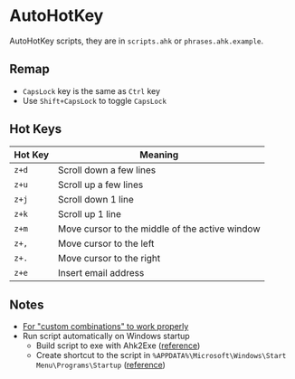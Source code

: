 # AutoHotKey

AutoHotKey scripts, they are in `scripts.ahk` or `phrases.ahk.example`.

## Remap

- `CapsLock` key is the same as `Ctrl` key
- Use `Shift+CapsLock` to toggle `CapsLock`

## Hot Keys

| Hot Key | Meaning                                        |
| ------- | ---------------------------------------------- |
| `z+d`   | Scroll down a few lines                        |
| `z+u`   | Scroll up a few lines                          |
| `z+j`   | Scroll down 1 line                             |
| `z+k`   | Scroll up 1 line                               |
| `z+m`   | Move cursor to the middle of the active window |
| `z+,`   | Move cursor to the left                        |
| `z+.`   | Move cursor to the right                       |
| `z+e`   | Insert email address                           |

## Notes

- [For "custom combinations" to work properly](https://www.autohotkey.com/boards/viewtopic.php?t=35440)
- Run script automatically on Windows startup
  - Build script to exe with Ahk2Exe ([reference](https://stackoverflow.com/questions/23208646/how-do-i-create-a-standalone-exe-with-autohotkey))
  - Create shortcut to the script in `%APPDATA%\Microsoft\Windows\Start Menu\Programs\Startup` ([reference](https://stackoverflow.com/questions/41723490/how-to-build-ahk-scripts-automatically-on-startup))
